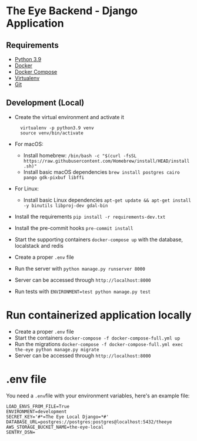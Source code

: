 # The Eye Backend - Django Application

## Requirements

- [Python 3.9](https://www.python.org)
- [Docker](https://www.docker.com)
- [Docker Compose](https://docs.docker.com/compose/)
- [Virtualenv](https://github.com/pypa/virtualenv/)
- [Git](https://git-scm.com/)

## Development (Local)

- Create the virtual environment and activate it

        virtualenv -p python3.9 venv
        source venv/bin/activate
- For macOS:
  - Install homebrew: `/bin/bash -c "$(curl -fsSL https://raw.githubusercontent.com/Homebrew/install/HEAD/install.sh)"`
  - Install basic macOS dependencies `brew install postgres cairo pango gdk-pixbuf libffi`
- For Linux:
  - Install basic Linux dependencies `apt-get update && apt-get install -y binutils libproj-dev gdal-bin`
- Install the requirements `pip install -r requirements-dev.txt`
- Install the pre-commit hooks `pre-commit install`
- Start the supporting containers `docker-compose up` with the database, localstack and redis
- Create a proper `.env` file
- Run the server with `python manage.py runserver 8000`
- Server can be accessed through `http://localhost:8000`
- Run tests with `ENVIRONMENT=test python manage.py test`

# Run containerized application locally

- Create a proper `.env` file
- Start the containers `docker-compose -f docker-compose-full.yml up`
- Run the migrations `docker-compose -f docker-compose-full.yml exec the-eye python manage.py migrate`
- Server can be accessed through `http://localhost:8000`

# .env file
You need a `.env`file with your environment variables, here's an example file:
```
LOAD_ENVS_FROM_FILE=True
ENVIRONMENT=development
SECRET_KEY='#*=The Eye Local Django=*#'
DATABASE_URL=postgres://postgres:postgres@localhost:5432/theeye
AWS_STORAGE_BUCKET_NAME=the-eye-local
SENTRY_DSN=
```
